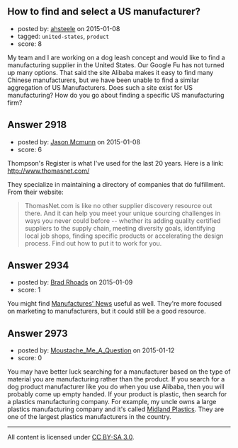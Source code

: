 ## How to find and select a US manufacturer?

- posted by: [ahsteele](https://stackexchange.com/users/24283/ahsteele) on 2015-01-08
- tagged: `united-states`, `product`
- score: 8

My team and I are working on a dog leash concept and would like to find a manufacturing supplier in the United States. Our Google Fu has not turned up many options. That said the site Alibaba makes it easy to find many Chinese manufacturers, but we have been unable to find a similar aggregation of US Manufacturers. Does such a site exist for US manufacturing? How do you go about finding a specific US manufacturing firm?


## Answer 2918

- posted by: [Jason Mcmunn](https://stackexchange.com/users/5429346/jason-mcmunn) on 2015-01-08
- score: 6

Thompson's Register is what I've used for the last 20 years.  Here is a link: http://www.thomasnet.com/

They specialize in maintaining a directory of companies that do fulfillment. From their website:


> ThomasNet.com is like no other supplier discovery resource out there.
> And it can help you meet your unique sourcing challenges in ways you
> never could before -- whether its adding quality certified suppliers
> to the supply chain, meeting diversity goals, identifying local job
> shops, finding specific products or accelerating the design process.
> Find out how to put it to work for you.


## Answer 2934

- posted by: [Brad Rhoads](https://stackexchange.com/users/42121/brad-rhoads) on 2015-01-09
- score: 1

<p>You might find <a href="http://www.manufacturersnews.com/" rel="nofollow">Manufactures' News</a> useful as well. They're more focused on marketing to manufacturers, but it could still be a good resource.</p>



## Answer 2973

- posted by: [Moustache_Me_A_Question](https://stackexchange.com/users/4391602/moustache-me-a-question) on 2015-01-12
- score: 0

<p>You may have better luck searching for a manufacturer based on the type of material you are manufacturing rather than the product.  If you search for a dog product manufacturer like you do when you use Alibaba, then you will probably come up empty handed.  If your product is plastic, then search for a plastics manufacturing company.  For example, my uncle owns a large plastics manufacturing company and it's called <a href="http://www.midlandplastics.com/" rel="nofollow">Midland Plastics</a>.  They are one of the largest plastics manufacturers in the country.</p>




---

All content is licensed under [CC BY-SA 3.0](https://creativecommons.org/licenses/by-sa/3.0/).
